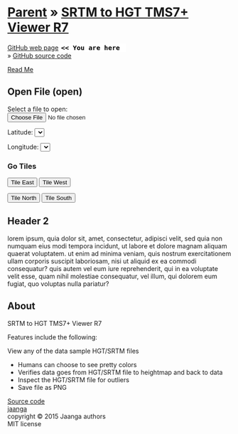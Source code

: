 [Parent]( ../index.html ) &raquo;
[SRTM to HGT TMS7+ Viewer R7]( index-left-side-hackette.html )
===

[GitHub web page]( http://va3c.github.io/viewer/va3c-hacker-cookbook/templates/left-side-hackette/index-left-side-hackette.html "view the files as apps." ) <input value="<< You are here" size=15 style="font:bold 11pt monospace;border-width:0;" >  
&raquo; [GitHub source code]( https://github.com/va3c/viewer/tree/gh-pages/va3c-hacker-cookbook/templates/left-side-hackette/ "View files with GitHub" ) <scan style=display:none ><< You are here</scan>  

[Read Me]( #readme.md# )

## Open File (open)

<div id=msg ></div>

Select a file to open:  
<input type=file id=inpFile onchange=readFile(); />

Latitude: <select id=selLat onchange=selectFile(); ></select>  

Longitude: <select id=selLon onchange=selectFile(); ></select>

### Go Tiles

<button onclick=tileEast(); >Tile East</button>
<button onclick=tileWest(); >Tile West</button>  

<button onclick=tileNorth(); >Tile North</button>
<button onclick=tileSouth(); >Tile South</button>

## Header 2

lorem ipsum, quia dolor sit, amet, consectetur, adipisci velit, sed quia non numquam eius modi tempora incidunt, ut labore et dolore magnam aliquam quaerat voluptatem. ut enim ad minima veniam, quis nostrum exercitationem ullam corporis suscipit laboriosam, nisi ut aliquid ex ea commodi consequatur? quis autem vel eum iure reprehenderit, qui in ea voluptate velit esse, quam nihil molestiae consequatur, vel illum, qui dolorem eum fugiat, quo voluptas nulla pariatur?


## About

SRTM to HGT TMS7+ Viewer R7

Features include the following:</h4>

View any of the data sample HGT/SRTM files

* Humans can choose to see pretty colors
* Verifies data goes from HGT/SRTM file to heightmap and back to data
* Inspect the HGT/SRTM file for outliers
* Save file as PNG

<a href="https://github.com/jaanga/terrain-plus/tree/gh-pages/cookbook/hgt-viewer/" target="_blank">Source code</a>  
<a href="http://jaanga.github.io" target="_blank">jaanga</a>  
copyright &copy; 2015 Jaanga authors  
MIT license  